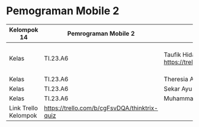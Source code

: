 # Pemograman Mobile 2
| Kelompok 14 |  Pemrograman Mobile 2  | Nama |  NIM | Dosen |
|-------|---------|----------|------|-----|
| Kelas | TI.23.A6 |  Taufik Hidayat (Trello Individu) : https://trello.com/b/ZKQvWUXs/thinktrix| 312310576  | Donny Maulana, S.Kom., M.M.S.I.|
| Kelas | TI.23.A6 |  Theresia A. K Nababan | 312310670|
| Kelas | TI.23.A6 |  Sekar Ayu Aulia Nazwa | 312310654 |
| Kelas | TI.23.A6 | Muhammad Fiqri Firmansyah | 312310629 |
| Link Trello Kelompok | https://trello.com/b/cgFsvDQA/thinktrix-quiz| 
